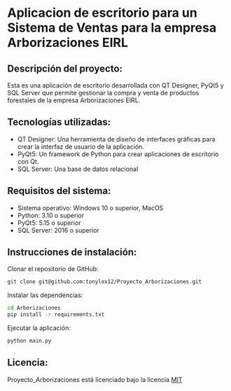 # Aplicacion de escritorio para un Sistema de Ventas para la empresa Arborizaciones EIRL

## Descripción del proyecto:

Esta es una aplicación de escritorio desarrollada con QT Designer, PyQt5 y SQL Server que permite gestionar la compra y venta de productos forestales de la empresa Arborizaciones EIRL. 

## Tecnologías utilizadas:

- QT Designer: Una herramienta de diseño de interfaces gráficas para crear la interfaz de usuario de la aplicación.
- PyQt5: Un framework de Python para crear aplicaciones de escritorio con Qt.
- SQL Server: Una base de datos relacional

## Requisitos del sistema:

- Sistema operativo: Windows 10 o superior, MacOS
- Python: 3.10 o superior
- PyQt5: 5.15 o superior
- SQL Server: 2016 o superior

## Instrucciones de instalación:

Clonar el repositorio de GitHub:
```bash
git clone git@github.com:tonylex12/Proyecto_Arborizaciones.git
```
Instalar las dependencias:
```bash
cd Arborizaciones
pip install -r requirements.txt
```
Ejecutar la aplicación:
```bash
python main.py
```
## Licencia:

Proyecto_Arborizaciones está licenciado bajo la licencia [MIT](https://choosealicense.com/licenses/mit/)



